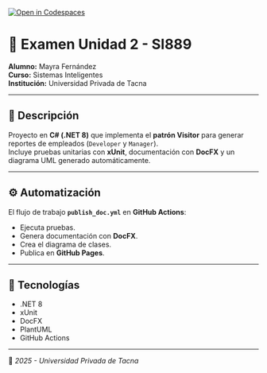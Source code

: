 [![Open in Codespaces](https://classroom.github.com/assets/launch-codespace-2972f46106e565e64193e422d61a12cf1da4916b45550586e14ef0a7c637dd04.svg)](https://classroom.github.com/open-in-codespaces?assignment_repo_id=21372749)
# 🧩 Examen Unidad 2 - SI889

**Alumno:** Mayra Fernández  
**Curso:** Sistemas Inteligentes  
**Institución:** Universidad Privada de Tacna  

---

## 📘 Descripción
Proyecto en **C# (.NET 8)** que implementa el **patrón Visitor** para generar reportes de empleados (`Developer` y `Manager`).  
Incluye pruebas unitarias con **xUnit**, documentación con **DocFX** y un diagrama UML generado automáticamente.

---

## ⚙️ Automatización
El flujo de trabajo **`publish_doc.yml`** en **GitHub Actions**:
- Ejecuta pruebas.
- Genera documentación con **DocFX**.
- Crea el diagrama de clases.
- Publica en **GitHub Pages**.

---

## 🧰 Tecnologías
- .NET 8  
- xUnit  
- DocFX  
- PlantUML  
- GitHub Actions  

---

📅 *2025 - Universidad Privada de Tacna*
